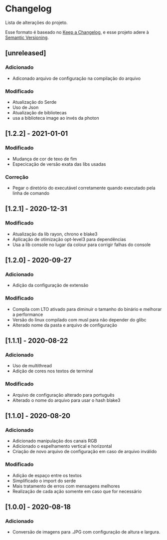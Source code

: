 # Changelog
Lista de alterações do projeto.

Esse formato é baseado no [Keep a Changelog](https://keepachangelog.com/pt/1.0.0/),
e esse projeto adere à [Semantic Versioning](https://semver.org/spec/v2.0.0.html).

## [unreleased]
### Adicionado
- Adiconado arquivo de configuração na compilação do arquivo

### Modificado
- Atualização do Serde
- Uso de Json
- Atualização de bibliotecas
- usa a biblioteca image ao invés da photon

## [1.2.2] - 2021-01-01
### Modificado
- Mudança de cor de texo de fim
- Especicação de versão exata das libs usadas

### Correção
- Pegar o diretório do executável corretamente quando executado pela linha de comando

## [1.2.1] - 2020-12-31
### Modificado
- Atualização da lib rayon, chrono e blake3
- Aplicação de otimização opt-level3 para dependências
- Usa a lib console no lugar da colour para corrigir falhas do console

## [1.2.0] - 2020-09-27
### Adicionado
- Adição da configuração de extensão

### Modificado
- Compila com LTO ativado para diminuir o tamanho do binário e melhorar a performance
- Versão do linux compilado com musl para não depender do glibc
- Alterado nome da pasta e arquivo de configuração

## [1.1.1] - 2020-08-22
### Adicionado
- Uso de multithread
- Adição de cores nos textos de terminal

### Modificado
- Arquivo de configuração alterado para português
- Alterado o nome do arquivo para usar o hash blake3

## [1.1.0] - 2020-08-20
### Adicionado
- Adicionado manipulação dos canais RGB
- Adicionado o espelhamento vertical e horizontal
- Criação de novo arquivo de configuração em caso de arquivo inválido

### Modificado
- Adição de espaço entre os textos 
- Simplificado o import do serde
- Mais tratamento de erros com mensagens melhores
- Realização de cada ação somente em caso que for necessário

## [1.0.0] - 2020-08-18
### Adicionado
- Conversão de imagens para .JPG com configuração de altura e largura.